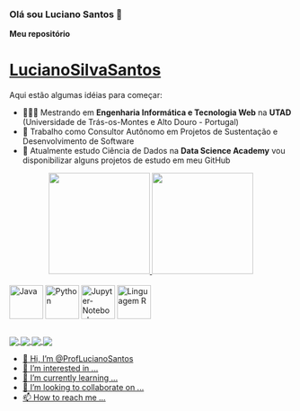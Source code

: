 ### Olá sou Luciano Santos 👋


**Meu repositório <a href="https://github.com/LucianoSilvaSantos/"><H1>LucianoSilvaSantos</H1></a>** 

Aqui estão algumas idéias para começar:

- 👨🏾‍🎓 Mestrando em **Engenharia Informática e Tecnologia Web** na **UTAD** (Universidade de Trás-os-Montes e Alto Douro - Portugal)
- 🔭 Trabalho como Consultor Autônomo em Projetos de Sustentação e Desenvolvimento de Software
- 🌱 Atualmente estudo Ciência de Dados na **Data Science Academy** vou disponibilizar alguns projetos de estudo em meu GitHub

<div align="center" dir="auto">
  <a href="https://github.com/LucianoSilvaSantos/">
  <img height="180em" src="https://github-readme-stats.vercel.app/api?username=LucianoSilvaSantos&show_icons=true&theme=dracula&include_all_commits=true&count_private=true"/>
    
  <img height="180em" src="https://github-readme-stats.vercel.app/api/top-langs/?username=LucianoSilvaSantos&layout=compact&langs_count=16&theme=dracula"/>
  </a>
</div>
<div style="display: inline_block"><br>
  <img align="center" alt="Java" height="60" width="60" src="https://cdn.jsdelivr.net/gh/devicons/devicon/icons/java/java-original-wordmark.svg"/>
  <img align="center" alt="Python" height="60" width="60" src="https://cdn.jsdelivr.net/gh/devicons/devicon/icons/python/python-original.svg"/>
  <img align="center" alt="Jupyter-Notebook" height="60" width="60" src="https://cdn.jsdelivr.net/gh/devicons/devicon/icons/jupyter/jupyter-original-wordmark.svg"/>
  <img align="center" alt="Linguagem R" height="60" width="60" src="https://cdn.jsdelivr.net/gh/devicons/devicon/icons/r/r-original.svg" />
</div>

##

<div>
 <a href="https://www.linkedin.com/in/lucianodasilvasantos/" target="_blank"><img align="center" src="https://img.shields.io/badge/LinkedIn-0077B5?style=for-the-badge&logo=linkedin&logoColor=white"/>
 <a href="https://www.instagram.com/lucianossweb/" target="_blank"><img align="center" src="https://img.shields.io/badge/Instagram-E4405F?style=for-the-badge&logo=instagram&logoColor=white"/>
 <a href="https://www.kaggle.com/lucianossantos" target="_blank"><img align="center" src="https://img.shields.io/badge/Kaggle-20BEFF?style=for-the-badge&logo=Kaggle&logoColor=white"/>
 <a href="https://stackoverflow.com/users/17002987/luciano-da-silva-santos" target="_blank"><img align="center" src="https://img.shields.io/badge/Stack_Overflow-FE7A16?style=for-the-badge&logo=stack-overflow&logoColor=white"/>
</div>
  
   
  
  
  

<!--

Gerador de dataset (informações para teste) https://www.mockaroo.com/

- 👯 I’m looking to collaborate on ...
- 🤔 I’m looking for help with ...
- 💬 Ask me about ...
- 📫 How to reach me: ...
- 😄 Pronouns: ...
- ⚡ Fun fact: ...

link whatsapp = https://img.shields.io/badge/WhatsApp-25D366?style=for-the-badge&logo=whatsapp&logoColor=white

links para texto no markdown = https://docs.pipz.com/central-de-ajuda/learning-center/guia-basico-de-markdown#open

link github stats = https://github.com/anuraghazra/github-readme-stats

-->



- 👋 Hi, I’m @ProfLucianoSantos
- 👀 I’m interested in ...
- 🌱 I’m currently learning ...
- 💞️ I’m looking to collaborate on ...
- 📫 How to reach me ...

<!---
ProfLucianoSantos/ProfLucianoSantos is a ✨ special ✨ repository because its `README.md` (this file) appears on your GitHub profile.
You can click the Preview link to take a look at your changes.
--->
